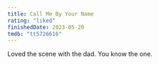 ```yaml
---
title: Call Me By Your Name
rating: "liked"
finishedDate: 2023-05-20
tmdb: "tt5726616"
---
```


Loved the scene with the dad. You know the one.
